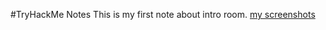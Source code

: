 #TryHackMe Notes
This is my first note about intro room.
[my screenshots](./screenshots/screenshot(2).png)
